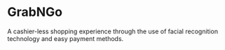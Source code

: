 # GrabNGo
A cashier-less shopping experience through the use of facial recognition technology and easy payment methods.
